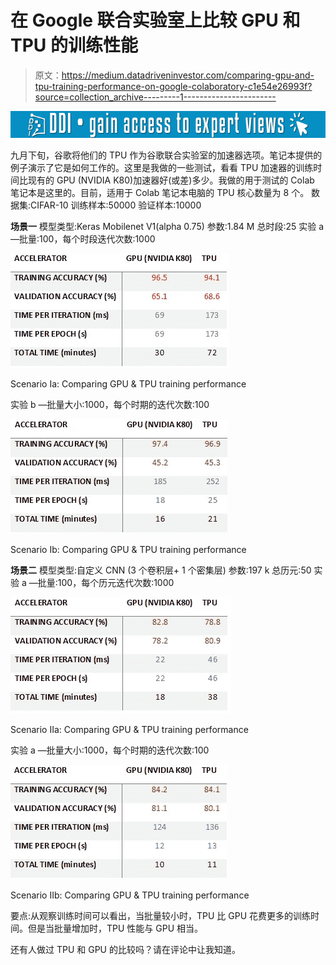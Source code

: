 # 在 Google 联合实验室上比较 GPU 和 TPU 的训练性能

> 原文：<https://medium.datadriveninvestor.com/comparing-gpu-and-tpu-training-performance-on-google-colaboratory-c1e54e26993f?source=collection_archive---------1----------------------->

[![](img/ce659685e6fa609cf1edb0993c9a4d07.png)](http://www.track.datadriveninvestor.com/1B9E)

九月下旬，谷歌将他们的 TPU 作为谷歌联合实验室的加速器选项。笔记本提供的例子演示了它是如何工作的。这里是我做的一些测试，看看 TPU 加速器的训练时间比现有的 GPU (NVIDIA K80)加速器好(或差)多少。我做的用于测试的 Colab 笔记本是这里的。目前，适用于 Colab 笔记本电脑的 TPU 核心数量为 8 个。
数据集:CIFAR-10
训练样本:50000
验证样本:10000

**场景一**
模型类型:Keras Mobilenet V1(alpha 0.75)
参数:1.84 M
总时段:25
实验 a —批量:100，每个时段迭代次数:1000

![](img/bd64d770fff9ff97c94063658ac0d2b8.png)

Scenario Ia: Comparing GPU & TPU training performance

实验 b —批量大小:1000，每个时期的迭代次数:100

![](img/3f4742cb0b957e23730b29f805a789f4.png)

Scenario Ib: Comparing GPU & TPU training performance

**场景二**
模型类型:自定义 CNN (3 个卷积层+ 1 个密集层)
参数:197 k
总历元:50
实验 a —批量:100，每个历元迭代次数:1000

![](img/3b6febe1767e188b2d78c762a9dad0f1.png)

Scenario IIa: Comparing GPU & TPU training performance

实验 a —批量大小:1000，每个时期的迭代次数:100

![](img/e53f7cc7656167fc9cfdd1c7a02e1ca1.png)

Scenario IIb: Comparing GPU & TPU training performance

要点:从观察训练时间可以看出，当批量较小时，TPU 比 GPU 花费更多的训练时间。但是当批量增加时，TPU 性能与 GPU 相当。

还有人做过 TPU 和 GPU 的比较吗？请在评论中让我知道。